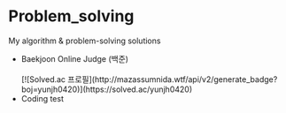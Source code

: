 # Problem_solving
My algorithm &amp; problem-solving solutions

<ul>
  <li> Baekjoon Online Judge (백준) </li>
  <br>
[![Solved.ac
프로필](http://mazassumnida.wtf/api/v2/generate_badge?boj=yunjh0420)](https://solved.ac/yunjh0420)
 <br>
  <li> Coding test </li>
</ul>
